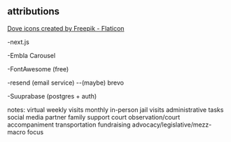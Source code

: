 ## attributions

<a href="https://www.flaticon.com/free-icons/dove" title="dove icons">Dove icons created by Freepik - Flaticon</a>

-next.js

-Embla Carousel

-FontAwesome (free)

-resend (email service)
--(maybe) brevo

-Suuprabase (postgres + auth)

notes:
virtual weekly visits
monthly in-person jail visits
administrative tasks
social media
partner family support
court observation/court accompaniment
transportation
fundraising
advocacy/legislative/mezz-macro focus
